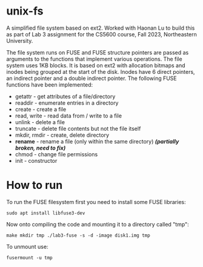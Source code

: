 # unix-fs
A simplified file system based on ext2. Worked with Haonan Lu to build this as part of Lab 3 assignment for the CS5600 course, Fall 2023, Northeastern University.

The file system runs on FUSE and FUSE structure pointers are passed as arguments to the functions that implement various operations. The file system uses 1KB blocks. It is based on ext2 with allocation bitmaps and inodes being grouped at the start of the disk. Inodes have 6 direct pointers, an indirect pointer and a double indirect pointer. The following FUSE functions have been implemented:

* getattr - get attributes of a file/directory
* readdir - enumerate entries in a directory
* create - create a file
* read, write - read data from / write to a file
* unlink - delete a file
* truncate - delete file contents but not the file itself
* mkdir, rmdir - create, delete directory
* **rename** - rename a file (only within the same directory) ***(partially broken, need to fix)***
* chmod - change file permissions
* init - constructor

# How to run
To run the FUSE filesystem first you need to install some FUSE libraries:

`sudo apt install libfuse3-dev`

Now onto compiling the code and mounting it to a directory called "tmp":

`make
mkdir tmp
./lab3-fuse -s -d -image disk1.img tmp`

To unmount use:

`fusermount -u tmp`
